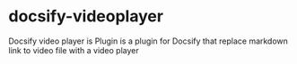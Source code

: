 # docsify-videoplayer
Docsify video player is Plugin is a plugin for Docsify that replace markdown link to video file with a video player
